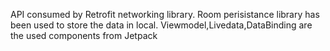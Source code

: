 API consumed by Retrofit networking library. Room perisistance library has been used to store the data in local. Viewmodel,Livedata,DataBinding are the used components from Jetpack

